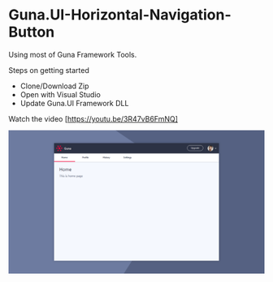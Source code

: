 # Guna.UI-Horizontal-Navigation-Button
Using most of Guna Framework Tools.

Steps on getting started
* Clone/Download Zip
* Open with Visual Studio 
* Update Guna.UI Framework DLL

Watch the video [https://youtu.be/3R47vB6FmNQ]

![](https://github.com/sobatdata/Guna.UI-Horizontal-Navigation-Button/blob/master/ss_nav_hor_button.png)
